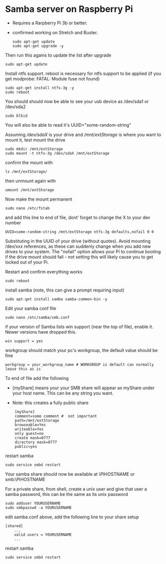 # Samba server on Raspberry Pi

- Requires a Rarpberry Pi 3b or better.
- confirmed working on Stretch and Buster.

      sudo apt-get update 
      sudo apt-get upgrade -y

Then run this agains to update the list after upgrade
  
    sudo apt-get update 

Install ntfs support. reboot is necessary for ntfs support to be applied (if you get modprobe: FATAL: Module fuse not found)

    sudo apt-get install ntfs-3g -y
    sudo reboot

You should should now be able to see your usb device as /dev/sda1 or /dev/sda2

    sudo blkid

You will also be able to read it's UUID="some-random-string"

Assuming */dev/sdaX* is your drive and */mnt/extStorage* is where you want to mount it, test mount the drive 

    sudo mkdir /mnt/extStorage
    sudo mount -t ntfs-3g /dev/sdaX /mnt/extStorage

confirm the mount with

    ls /mnt/extStorage/

then unmount again with

    umount /mnt/extStorage

Now make the mount permanent

    sudo nano /etc/fstab

and add this line to end of file, dont' forget to change the X to your dev number

    UUID=some-random-string /mnt/extStorage ntfs-3g defaults,nofail 0 0

Substituting in the UUID of your drive (without quotes). Avoid mounting /dev/xxx references, as these can  suddenly change when you add new drives to your system. The "nofail" option allows your Pi to continue booting if the drive mount should fail - not setting this will likely cause you to get locked out of your Pi.

Restart and confirm everything works

    sudo reboot

install samba (note, this can give a prompt requiring input)

    sudo apt-get install samba samba-common-bin -y

Edit your samba conf file

    sudo nano /etc/samba/smb.conf

if your version of Samba lists win support (near the top of file), enable it. Newer versions have dropped this.
    
    win support = yes

workgroup should match your pc's workgroup, the default value should be fine

    workgroup = your_workgroup_name # WORKGROUP is default can normally leave this as is

To end of file add the following

- [myShare] means your your SMB share will appear as myShare under your host name. This can be any string you want.
- Note: this creates a fully public share

       [myShare]
       comment=some comment #  not important   
       path=/mnt/extStorage
       browseable=Yes
       writeable=Yes
       only guest=no
       create mask=0777
       directory mask=0777
       public=yes

restart samba
    
    sudo service smbd restart

Your samba share should now be available at \\PIHOSTNAME or smb:\\PIHOSTNAME


For a private share, from shell, create a unix user and give that user a samba password, this can be the same as its unix password
    
    sudo adduser YOURUSERNAME
    sudo smbpasswd -a YOURUSERNAME

edit samba.conf above, add the following line to your share setup
    
    [shared]
        ...
        valid users = YOURUSERNAME
        ...
    
restart samba

    sudo service smbd restart
